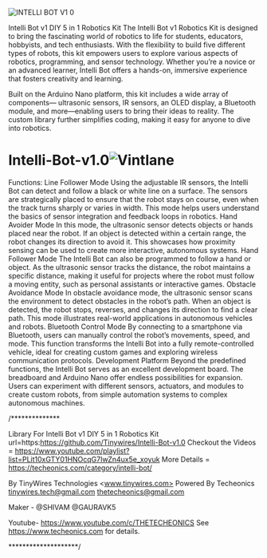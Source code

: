 ![INTELLI BOT V1 0](https://github.com/user-attachments/assets/228d716f-b738-4d00-9bc2-6305bc4eb56a)

Intelli Bot v1 DIY 5 in 1 Robotics Kit
The Intelli Bot v1 Robotics Kit is designed to bring the fascinating world of robotics to life for students, educators, hobbyists, and tech enthusiasts. With the flexibility to build five different types of robots, this kit empowers users to explore various aspects of robotics, programming, and sensor technology. Whether you’re a novice or an advanced learner, Intelli Bot offers a hands-on, immersive experience that fosters creativity and learning.

Built on the Arduino Nano platform, this kit includes a wide array of components— ultrasonic sensors, IR sensors, an OLED display, a Bluetooth module, and more—enabling users to bring their ideas to reality. The custom library further simplifies coding, making it easy for anyone to dive into robotics.

# Intelli-Bot-v1.0![Vintlane](https://github.com/user-attachments/assets/577c7c6f-7f04-4301-97a2-4e2fe75b6a09)

Functions:
Line Follower Mode
Using the adjustable IR sensors, the Intelli Bot can detect and follow a black or white line on a surface. The sensors are strategically placed to ensure that the robot stays on course, even when the track turns sharply or varies in width. This mode helps users understand the basics of sensor integration and feedback loops in robotics.
Hand Avoider Mode
In this mode, the ultrasonic sensor detects objects or hands placed near the robot. If an object is detected within a certain range, the robot changes its direction to avoid it. This showcases how proximity sensing can be used to create more interactive, autonomous systems.
Hand Follower Mode
The Intelli Bot can also be programmed to follow a hand or object. As the ultrasonic sensor tracks the distance, the robot maintains a specific distance, making it useful for projects where the robot must follow a moving entity, such as personal assistants or interactive games.
Obstacle Avoidance Mode
In obstacle avoidance mode, the ultrasonic sensor scans the environment to detect obstacles in the robot’s path. When an object is detected, the robot stops, reverses, and changes its direction to find a clear path. This mode illustrates real-world applications in autonomous vehicles and robots.
Bluetooth Control Mode
By connecting to a smartphone via Bluetooth, users can manually control the robot’s movements, speed, and mode. This function transforms the Intelli Bot into a fully remote-controlled vehicle, ideal for creating custom games and exploring wireless communication protocols.
Development Platform
Beyond the predefined functions, the Intelli Bot serves as an excellent development board. The breadboard and Arduino Nano offer endless possibilities for expansion. Users can experiment with different sensors, actuators, and modules to create custom robots, from simple automation systems to complex autonomous machines.


/**************

Library For 
Intelli Bot v1 DIY 5 in 1 Robotics Kit
url=https:https://github.com/Tinywires/Intelli-Bot-v1.0
Checkout the Videos = https://www.youtube.com/playlist?list=PLit10xGTY01HNOcqG7IwZn4ux5e_xoyuk
More Details = https://techeonics.com/category/intelli-bot/

By TinyWires Technologies <www.tinywires.com>
Powered By Techeonics
<tinywires.tech@gmail.com> 
<thetecheonics@gmail.com>

Maker - @SHIVAM
        @GAURAVK5

Youtube- https://www.youtube.com/c/THETECHEONICS
See <https://www.techeonics.com> for details.

********************/
